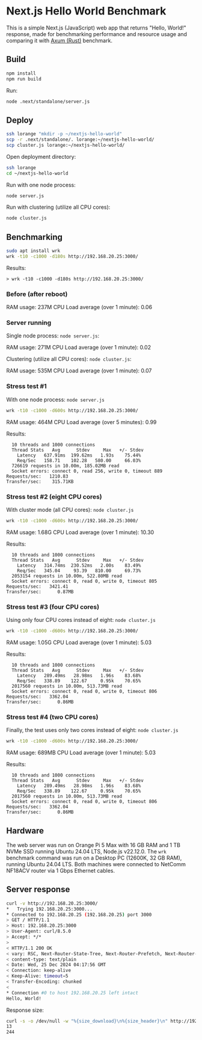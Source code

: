 # Next.js Hello World Benchmark

This is a simple Next.js (JavaScript) web app that returns "Hello, World!" response, made for benchmarking performance and resource usage and comparing it with [Axum (Rust)](https://github.com/evgenyneu/axum-hello-world) benchmark.

## Build

```sh
npm install
npm run build
```

Run:

```sh
node .next/standalone/server.js
```


## Deploy

```sh
ssh lorange "mkdir -p ~/nextjs-hello-world"
scp -r .next/standalone/. lorange:~/nextjs-hello-world/
scp cluster.js lorange:~/nextjs-hello-world/
```

Open deployment directory:

```sh
ssh lorange
cd ~/nextjs-hello-world
```

Run with one node process:

```sh
node server.js
```

Run with clustering (utilize all CPU cores):

```sh
node cluster.js
```

## Benchmarking

```sh
sudo apt install wrk
wrk -t10 -c1000 -d180s http://192.168.20.25:3000/
```

Results:

```
> wrk -t10 -c1000 -d180s http://192.168.20.25:3000/

```

### Before (after reboot)

RAM usage: 237M
CPU Load average (over 1 minute): 0.06

### Server running

Single node process: `node server.js`:

RAM usage: 271M
CPU Load average (over 1 minute): 0.02

Clustering (utilize all CPU cores): `node cluster.js`:

RAM usage: 535M
CPU Load average (over 1 minute): 0.07

### Stress test #1

With one node process: `node server.js`

```sh
wrk -t10 -c1000 -d600s http://192.168.20.25:3000/
```

RAM usage: 464M
CPU Load average (over 5 minutes): 0.99

Results:

```
  10 threads and 1000 connections
  Thread Stats   Avg      Stdev     Max   +/- Stdev
    Latency   637.91ms  199.62ms   1.93s    75.44%
    Req/Sec   158.71    102.28   580.00     66.03%
  726619 requests in 10.00m, 185.02MB read
  Socket errors: connect 0, read 256, write 0, timeout 889
Requests/sec:   1210.83
Transfer/sec:    315.71KB
```

### Stress test #2 (eight CPU cores)

With cluster mode (all CPU cores): `node cluster.js`

```sh
wrk -t10 -c1000 -d600s http://192.168.20.25:3000/
```

RAM usage: 1.68G
CPU Load average (over 1 minute): 10.30

Results:

```
  10 threads and 1000 connections
  Thread Stats   Avg      Stdev     Max   +/- Stdev
    Latency   314.74ms  230.52ms   2.00s    83.49%
    Req/Sec   345.04     93.39   810.00     69.73%
  2053154 requests in 10.00m, 522.80MB read
  Socket errors: connect 0, read 0, write 0, timeout 805
Requests/sec:   3421.41
Transfer/sec:      0.87MB
```

### Stress test #3 (four CPU cores)

Using only four CPU cores instead of eight: `node cluster.js`

```sh
wrk -t10 -c1000 -d600s http://192.168.20.25:3000/
```

RAM usage: 1.05G
CPU Load average (over 1 minute): 5.03

Results:

```
  10 threads and 1000 connections
  Thread Stats   Avg      Stdev     Max   +/- Stdev
    Latency   289.49ms   28.98ms   1.96s    83.68%
    Req/Sec   338.89    122.67     0.95k    70.65%
  2017560 requests in 10.00m, 513.73MB read
  Socket errors: connect 0, read 0, write 0, timeout 806
Requests/sec:   3362.04
Transfer/sec:      0.86MB
```

### Stress test #4 (two CPU cores)

Finally, the test uses only two cores instead of eight: `node cluster.js`

```sh
wrk -t10 -c1000 -d600s http://192.168.20.25:3000/
```

RAM usage: 689MB
CPU Load average (over 1 minute): 5.03

Results:

```
  10 threads and 1000 connections
  Thread Stats   Avg      Stdev     Max   +/- Stdev
    Latency   289.49ms   28.98ms   1.96s    83.68%
    Req/Sec   338.89    122.67     0.95k    70.65%
  2017560 requests in 10.00m, 513.73MB read
  Socket errors: connect 0, read 0, write 0, timeout 806
Requests/sec:   3362.04
Transfer/sec:      0.86MB
```

## Hardware

The web server was run on Orange Pi 5 Max with 16 GB RAM and 1 TB NVMe SSD running Ubuntu 24.04 LTS, Node.js v22.12.0. The `wrk` benchmark command was run on a Desktop PC (12600K, 32 GB RAM), running Ubuntu 24.04 LTS. Both machines were connected to NetComm NF18ACV router via 1 Gbps Ethernet cables.

## Server response

```sh
curl -v http://192.168.20.25:3000/
*   Trying 192.168.20.25:3000...
* Connected to 192.168.20.25 (192.168.20.25) port 3000
> GET / HTTP/1.1
> Host: 192.168.20.25:3000
> User-Agent: curl/8.5.0
> Accept: */*
>
< HTTP/1.1 200 OK
< vary: RSC, Next-Router-State-Tree, Next-Router-Prefetch, Next-Router-Segment-Prefetch
< content-type: text/plain
< Date: Wed, 25 Dec 2024 04:17:56 GMT
< Connection: keep-alive
< Keep-Alive: timeout=5
< Transfer-Encoding: chunked
<
* Connection #0 to host 192.168.20.25 left intact
Hello, World!
```

Response size:

```sh
curl -s -o /dev/null -w "%{size_download}\n%{size_header}\n" http://192.168.20.25:3000/
13
244
```
